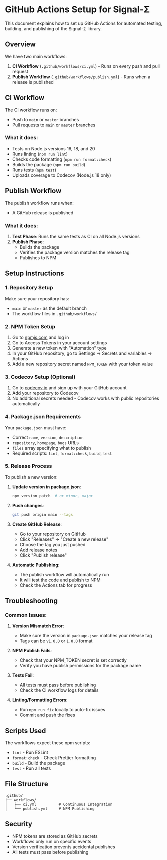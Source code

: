 # GitHub Actions Setup for Signal-Σ

This document explains how to set up GitHub Actions for automated testing, building, and publishing of the Signal-Σ library.

## Overview

We have two main workflows:

1. **CI Workflow** (`.github/workflows/ci.yml`) - Runs on every push and pull request
2. **Publish Workflow** (`.github/workflows/publish.yml`) - Runs when a release is published

## CI Workflow

The CI workflow runs on:
- Push to `main` or `master` branches
- Pull requests to `main` or `master` branches

### What it does:
- Tests on Node.js versions 16, 18, and 20
- Runs linting (`npm run lint`)
- Checks code formatting (`npm run format:check`)
- Builds the package (`npm run build`)
- Runs tests (`npm test`)
- Uploads coverage to Codecov (Node.js 18 only)

## Publish Workflow

The publish workflow runs when:
- A GitHub release is published

### What it does:
1. **Test Phase**: Runs the same tests as CI on all Node.js versions
2. **Publish Phase**: 
   - Builds the package
   - Verifies the package version matches the release tag
   - Publishes to NPM

## Setup Instructions

### 1. Repository Setup

Make sure your repository has:
- `main` or `master` as the default branch
- The workflow files in `.github/workflows/`

### 2. NPM Token Setup

1. Go to [npmjs.com](https://www.npmjs.com) and log in
2. Go to Access Tokens in your account settings
3. Generate a new token with "Automation" type
4. In your GitHub repository, go to Settings → Secrets and variables → Actions
5. Add a new repository secret named `NPM_TOKEN` with your token value

### 3. Codecov Setup (Optional)

1. Go to [codecov.io](https://codecov.io) and sign up with your GitHub account
2. Add your repository to Codecov
3. No additional secrets needed - Codecov works with public repositories automatically

### 4. Package.json Requirements

Your `package.json` must have:
- Correct `name`, `version`, `description`
- `repository`, `homepage`, `bugs` URLs
- `files` array specifying what to publish
- Required scripts: `lint`, `format:check`, `build`, `test`

### 5. Release Process

To publish a new version:

1. **Update version in package.json**:
   ```bash
   npm version patch  # or minor, major
   ```

2. **Push changes**:
   ```bash
   git push origin main --tags
   ```

3. **Create GitHub Release**:
   - Go to your repository on GitHub
   - Click "Releases" → "Create a new release"
   - Choose the tag you just pushed
   - Add release notes
   - Click "Publish release"

4. **Automatic Publishing**:
   - The publish workflow will automatically run
   - It will test the code and publish to NPM
   - Check the Actions tab for progress

## Troubleshooting

### Common Issues:

1. **Version Mismatch Error**:
   - Make sure the version in `package.json` matches your release tag
   - Tags can be `v1.0.0` or `1.0.0` format

2. **NPM Publish Fails**:
   - Check that your NPM_TOKEN secret is set correctly
   - Verify you have publish permissions for the package name

3. **Tests Fail**:
   - All tests must pass before publishing
   - Check the CI workflow logs for details

4. **Linting/Formatting Errors**:
   - Run `npm run fix` locally to auto-fix issues
   - Commit and push the fixes

## Scripts Used

The workflows expect these npm scripts:
- `lint` - Run ESLint
- `format:check` - Check Prettier formatting
- `build` - Build the package
- `test` - Run all tests

## File Structure

```
.github/
├── workflows/
│   ├── ci.yml          # Continuous Integration
│   └── publish.yml     # NPM Publishing
```

## Security

- NPM tokens are stored as GitHub secrets
- Workflows only run on specific events
- Version verification prevents accidental publishes
- All tests must pass before publishing
